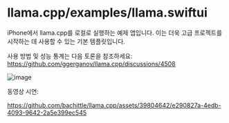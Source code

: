 # llama.cpp/examples/llama.swiftui

iPhone에서 llama.cpp를 로컬로 실행하는 예제 앱입니다. 이는 더욱 고급 프로젝트를 시작하는 데 사용할 수 있는 기본 템플릿입니다.

사용 방법 및 성능 통계는 다음 토론을 참조하세요: https://github.com/ggerganov/llama.cpp/discussions/4508

![image](https://github.com/ggerganov/llama.cpp/assets/1991296/2b40284f-8421-47a2-b634-74eece09a299)

동영상 시연:

https://github.com/bachittle/llama.cpp/assets/39804642/e290827a-4edb-4093-9642-2a5e399ec545
